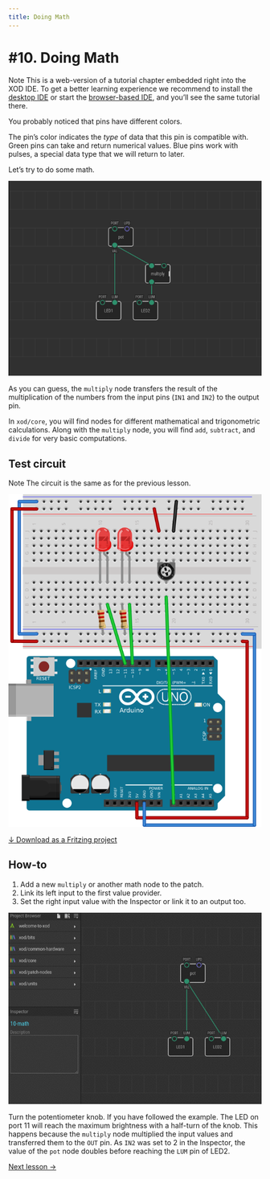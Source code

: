 ```yaml
---
title: Doing Math
---
```


# #10. Doing Math

<div class="ui segment note">
<span class="ui ribbon label">Note</span>
This is a web-version of a tutorial chapter embedded right into the XOD IDE.
To get a better learning experience we recommend to install the
<a href="/downloads/">desktop IDE</a> or start the
<a href="/ide/">browser-based IDE</a>, and you’ll see the same tutorial there.
</div>

You probably noticed that pins have different colors.

The pin’s color indicates the *type* of data that this pin is compatible with.
Green pins can take and return numerical values. Blue pins work with pulses, a
special data type that we will return to later.

Let’s try to do some math.

![Patch](./patch.png)

As you can guess, the `multiply` node transfers the result of the multiplication
of the numbers from the input pins (`IN1` and `IN2`) to the output pin.

In `xod/core`, you will find nodes for different mathematical and trigonometric
calculations. Along with the `multiply` node, you will find `add`, `subtract`,
and `divide` for very basic computations.

## Test circuit

<div class="ui segment note">
<span class="ui ribbon label">Note</span>
The circuit is the same as for the previous lesson.
</div>

![Circuit](./circuit.fz.png)

[↓ Download as a Fritzing project](./circuit.fzz)

## How-to

1. Add a new `multiply` or another math node to the patch.
2. Link its left input to the first value provider.
3. Set the right input value with the Inspector or link it to an output too.

![Screencast](./screencast.gif)

Turn the potentiometer knob. If you have followed the example. The LED on port
11 will reach the maximum brightness with a half-turn of the knob. This happens
because the `multiply` node multiplied the input values and transferred them to
the `OUT` pin. As `IN2` was set to 2 in the Inspector, the value of the `pot`
node doubles before reaching the `LUM` pin of LED2.

[Next lesson →](../11-servo/)
